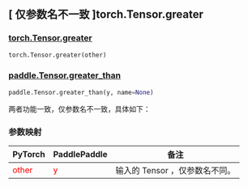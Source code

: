 ## [ 仅参数名不一致 ]torch.Tensor.greater

### [torch.Tensor.greater](https://pytorch.org/docs/1.13/generated/torch.Tensor.greater.html?highlight=torch+tensor+greater#torch.Tensor.greater)

```python
torch.Tensor.greater(other)
```

### [paddle.Tensor.greater_than](https://www.paddlepaddle.org.cn/documentation/docs/zh/api/paddle/Tensor_cn.html#greater-than-y-name-none)

```python
paddle.Tensor.greater_than(y, name=None)
```

两者功能一致，仅参数名不一致，具体如下：
### 参数映射
| PyTorch                          | PaddlePaddle                 | 备注                                                   |
|----------------------------------|------------------------------| ------------------------------------------------------ |
| <font color='red'> other </font> | <font color='red'> y </font> | 输入的 Tensor ，仅参数名不同。                                     |
